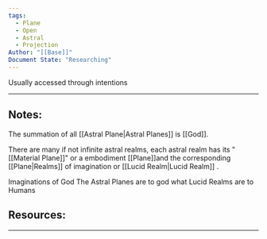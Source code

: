 ```yaml
---
tags:
  - Plane
  - Open
  - Astral
  - Projection
Author: "[[Base]]"
Document State: "Researching"
---
```

Usually accessed through intentions
- - -
## Notes:
The summation of all [[Astral Plane|Astral Planes]] is [[God]].

There are many if not infinite astral realms, each astral realm has its "[[Material Plane]]" or a embodiment [[Plane]]and the corresponding [[Plane|Realms]] of imagination or [[Lucid Realm|Lucid Realm]] .

Imaginations of God
The Astral Planes are to god what Lucid Realms are to Humans
## Resources:
- - -
